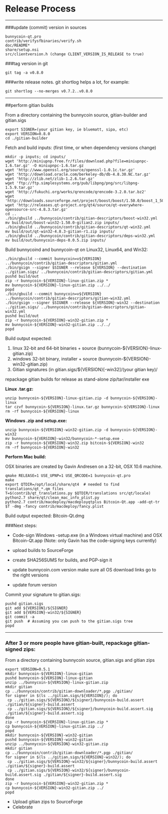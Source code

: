 Release Process
====================

* * *

###update (commit) version in sources


	bunnycoin-qt.pro
	contrib/verifysfbinaries/verify.sh
	doc/README*
	share/setup.nsi
	src/clientversion.h (change CLIENT_VERSION_IS_RELEASE to true)

###tag version in git

	git tag -a v0.8.0

###write release notes. git shortlog helps a lot, for example:

	git shortlog --no-merges v0.7.2..v0.8.0

* * *

##perform gitian builds

 From a directory containing the bunnycoin source, gitian-builder and gitian.sigs
  
	export SIGNER=(your gitian key, ie bluematt, sipa, etc)
	export VERSION=0.8.0
	cd ./gitian-builder

 Fetch and build inputs: (first time, or when dependency versions change)

	mkdir -p inputs; cd inputs/
	wget 'http://miniupnp.free.fr/files/download.php?file=miniupnpc-1.6.tar.gz' -O miniupnpc-1.6.tar.gz
	wget 'http://www.openssl.org/source/openssl-1.0.1c.tar.gz'
	wget 'http://download.oracle.com/berkeley-db/db-4.8.30.NC.tar.gz'
	wget 'http://zlib.net/zlib-1.2.6.tar.gz'
	wget 'ftp://ftp.simplesystems.org/pub/libpng/png/src/libpng-1.5.9.tar.gz'
	wget 'http://fukuchi.org/works/qrencode/qrencode-3.2.0.tar.bz2'
	wget 'http://downloads.sourceforge.net/project/boost/boost/1.50.0/boost_1_50_0.tar.bz2'
	wget 'http://releases.qt-project.org/qt4/source/qt-everywhere-opensource-src-4.8.3.tar.gz'
	cd ..
	./bin/gbuild ../bunnycoin/contrib/gitian-descriptors/boost-win32.yml
	mv build/out/boost-win32-1.50.0-gitian2.zip inputs/
	./bin/gbuild ../bunnycoin/contrib/gitian-descriptors/qt-win32.yml
	mv build/out/qt-win32-4.8.3-gitian-r1.zip inputs/
	./bin/gbuild ../bunnycoin/contrib/gitian-descriptors/deps-win32.yml
	mv build/out/bunnycoin-deps-0.0.5.zip inputs/

 Build bunnycoind and bunnycoin-qt on Linux32, Linux64, and Win32:
  
	./bin/gbuild --commit bunnycoin=v${VERSION} ../bunnycoin/contrib/gitian-descriptors/gitian.yml
	./bin/gsign --signer $SIGNER --release ${VERSION} --destination ../gitian.sigs/ ../bunnycoin/contrib/gitian-descriptors/gitian.yml
	pushd build/out
	zip -r bunnycoin-${VERSION}-linux-gitian.zip *
	mv bunnycoin-${VERSION}-linux-gitian.zip ../../
	popd
	./bin/gbuild --commit bunnycoin=v${VERSION} ../bunnycoin/contrib/gitian-descriptors/gitian-win32.yml
	./bin/gsign --signer $SIGNER --release ${VERSION}-win32 --destination ../gitian.sigs/ ../bunnycoin/contrib/gitian-descriptors/gitian-win32.yml
	pushd build/out
	zip -r bunnycoin-${VERSION}-win32-gitian.zip *
	mv bunnycoin-${VERSION}-win32-gitian.zip ../../
	popd

  Build output expected:

  1. linux 32-bit and 64-bit binaries + source (bunnycoin-${VERSION}-linux-gitian.zip)
  2. windows 32-bit binary, installer + source (bunnycoin-${VERSION}-win32-gitian.zip)
  3. Gitian signatures (in gitian.sigs/${VERSION}[-win32]/(your gitian key)/

repackage gitian builds for release as stand-alone zip/tar/installer exe

**Linux .tar.gz:**

	unzip bunnycoin-${VERSION}-linux-gitian.zip -d bunnycoin-${VERSION}-linux
	tar czvf bunnycoin-${VERSION}-linux.tar.gz bunnycoin-${VERSION}-linux
	rm -rf bunnycoin-${VERSION}-linux

**Windows .zip and setup.exe:**

	unzip bunnycoin-${VERSION}-win32-gitian.zip -d bunnycoin-${VERSION}-win32
	mv bunnycoin-${VERSION}-win32/bunnycoin-*-setup.exe .
	zip -r bunnycoin-${VERSION}-win32.zip bitcoin-${VERSION}-win32
	rm -rf bunnycoin-${VERSION}-win32

**Perform Mac build:**

  OSX binaries are created by Gavin Andresen on a 32-bit, OSX 10.6 machine.

	qmake RELEASE=1 USE_UPNP=1 USE_QRCODE=1 bunnycoin-qt.pro
	make
	export QTDIR=/opt/local/share/qt4  # needed to find translations/qt_*.qm files
	T=$(contrib/qt_translations.py $QTDIR/translations src/qt/locale)
	python2.7 share/qt/clean_mac_info_plist.py
	python2.7 contrib/macdeploy/macdeployqtplus Bitcoin-Qt.app -add-qt-tr $T -dmg -fancy contrib/macdeploy/fancy.plist

 Build output expected: Bitcoin-Qt.dmg

###Next steps:

* Code-sign Windows -setup.exe (in a Windows virtual machine) and
  OSX Bitcoin-Qt.app (Note: only Gavin has the code-signing keys currently)

* upload builds to SourceForge

* create SHA256SUMS for builds, and PGP-sign it

* update bunnycoin.com version
  make sure all OS download links go to the right versions

* update forum version

Commit your signature to gitian.sigs:

	pushd gitian.sigs
	git add ${VERSION}/${SIGNER}
	git add ${VERSION}-win32/${SIGNER}
	git commit -a
	git push  # Assuming you can push to the gitian.sigs tree
	popd

-------------------------------------------------------------------------

### After 3 or more people have gitian-built, repackage gitian-signed zips:

From a directory containing bunnycoin source, gitian.sigs and gitian zips

	export VERSION=0.5.1
	mkdir bunnycoin-${VERSION}-linux-gitian
	pushd bunnycoin-${VERSION}-linux-gitian
	unzip ../bunnycoin-${VERSION}-linux-gitian.zip
	mkdir gitian
	cp ../bunnycoin/contrib/gitian-downloader/*.pgp ./gitian/
	for signer in $(ls ../gitian.sigs/${VERSION}/); do
	 cp ../gitian.sigs/${VERSION}/${signer}/bunnycoin-build.assert ./gitian/${signer}-build.assert
	 cp ../gitian.sigs/${VERSION}/${signer}/bunnycoin-build.assert.sig ./gitian/${signer}-build.assert.sig
	done
	zip -r bunnycoin-${VERSION}-linux-gitian.zip *
	cp bunnycoin-${VERSION}-linux-gitian.zip ../
	popd
	mkdir bunnycoin-${VERSION}-win32-gitian
	pushd bunnycoin-${VERSION}-win32-gitian
	unzip ../bunnycoin-${VERSION}-win32-gitian.zip
	mkdir gitian
	cp ../bunnycoin/contrib/gitian-downloader/*.pgp ./gitian/
	for signer in $(ls ../gitian.sigs/${VERSION}-win32/); do
	 cp ../gitian.sigs/${VERSION}-win32/${signer}/bunnycoin-build.assert ./gitian/${signer}-build.assert
	 cp ../gitian.sigs/${VERSION}-win32/${signer}/bunnycoin-build.assert.sig ./gitian/${signer}-build.assert.sig
	done
	zip -r bunnycoin-${VERSION}-win32-gitian.zip *
	cp bunnycoin-${VERSION}-win32-gitian.zip ../
	popd

- Upload gitian zips to SourceForge
- Celebrate 
